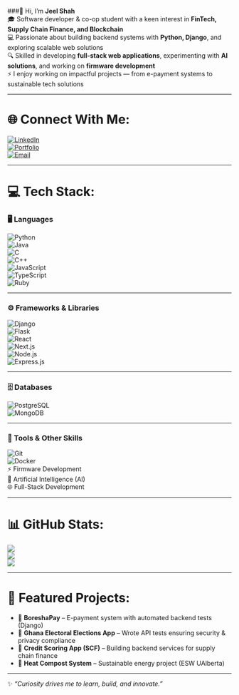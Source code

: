 ###👋 Hi, I’m **Jeel Shah**  
🎓 Software developer & co-op student with a keen interest in **FinTech, Supply Chain Finance, and Blockchain**  
💻 Passionate about building backend systems with **Python, Django**, and exploring scalable web solutions  
🔍 Skilled in developing **full-stack web applications**, experimenting with **AI solutions**, and working on **firmware development**  
⚡ I enjoy working on impactful projects — from e-payment systems to sustainable tech solutions  

---

# 🌐 Connect With Me:
[![LinkedIn](https://img.shields.io/badge/LinkedIn-0A66C2?style=for-the-badge&logo=linkedin&logoColor=white)](https://linkedin.com/in/your-link)  
[![Portfolio](https://img.shields.io/badge/Portfolio-000?style=for-the-badge&logo=vercel&logoColor=white)](https://your-portfolio-link.com)  
[![Email](https://img.shields.io/badge/Email-EB4432?style=for-the-badge&logo=gmail&logoColor=white)](mailto:your.email@example.com)

---

# 💻 Tech Stack:

### 🖥️ Languages
![Python](https://img.shields.io/badge/python-3670A0?style=for-the-badge&logo=python&logoColor=ffdd54)  
![Java](https://img.shields.io/badge/java-%23ED8B00.svg?style=for-the-badge&logo=java&logoColor=white)  
![C](https://img.shields.io/badge/c-%2300599C.svg?style=for-the-badge&logo=c&logoColor=white)  
![C++](https://img.shields.io/badge/c++-%2300599C.svg?style=for-the-badge&logo=c%2B%2B&logoColor=white)  
![JavaScript](https://img.shields.io/badge/javascript-%23323330.svg?style=for-the-badge&logo=javascript&logoColor=%23F7DF1E)  
![TypeScript](https://img.shields.io/badge/typescript-%23007ACC.svg?style=for-the-badge&logo=typescript&logoColor=white)  
![Ruby](https://img.shields.io/badge/ruby-%23CC342D.svg?style=for-the-badge&logo=ruby&logoColor=white)

---

### ⚙️ Frameworks & Libraries
![Django](https://img.shields.io/badge/django-%23092E20.svg?style=for-the-badge&logo=django&logoColor=white)  
![Flask](https://img.shields.io/badge/flask-%23000.svg?style=for-the-badge&logo=flask&logoColor=white)  
![React](https://img.shields.io/badge/react-%2320232a.svg?style=for-the-badge&logo=react&logoColor=%2361DAFB)  
![Next.js](https://img.shields.io/badge/next.js-%23000000.svg?style=for-the-badge&logo=nextdotjs&logoColor=white)  
![Node.js](https://img.shields.io/badge/node.js-6DA55F?style=for-the-badge&logo=node.js&logoColor=white)  
![Express.js](https://img.shields.io/badge/express.js-%23404d59.svg?style=for-the-badge&logo=express&logoColor=%2361DAFB)

---

### 🗄️ Databases
![PostgreSQL](https://img.shields.io/badge/postgresql-%23316192.svg?style=for-the-badge&logo=postgresql&logoColor=white)  
![MongoDB](https://img.shields.io/badge/MongoDB-%234ea94b.svg?style=for-the-badge&logo=mongodb&logoColor=white)

---

### 🔧 Tools & Other Skills
![Git](https://img.shields.io/badge/git-%23F05033.svg?style=for-the-badge&logo=git&logoColor=white)  
![Docker](https://img.shields.io/badge/docker-%230db7ed.svg?style=for-the-badge&logo=docker&logoColor=white)  
⚡ Firmware Development  
🤖 Artificial Intelligence (AI)  
🌐 Full-Stack Development  

---

# 📊 GitHub Stats:
![](https://github-readme-stats.vercel.app/api?username=jeelshah&theme=radical&hide_border=false&include_all_commits=true&count_private=true)  
![](https://github-readme-streak-stats.herokuapp.com/?user=jeelshah&theme=radical&hide_border=false)  
![](https://github-readme-stats.vercel.app/api/top-langs/?username=jeelshah&theme=radical&hide_border=false&layout=compact)

---

# 🚀 Featured Projects:
- 🔹 **BoreshaPay** – E-payment system with automated backend tests (Django)  
- 🔹 **Ghana Electoral Elections App** – Wrote API tests ensuring security & privacy compliance  
- 🔹 **Credit Scoring App (SCF)** – Building backend services for supply chain finance  
- 🔹 **Heat Compost System** – Sustainable energy project (ESW UAlberta)  

---

✨ _“Curiosity drives me to learn, build, and innovate.”_
